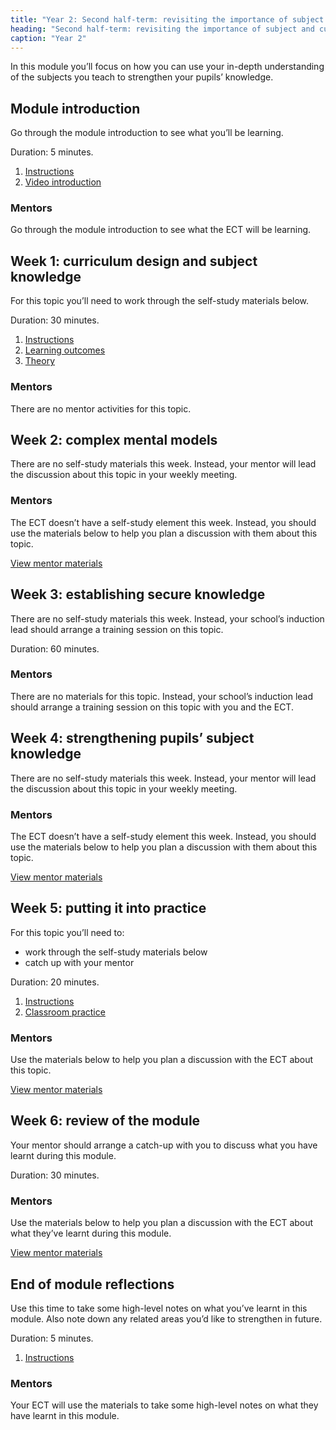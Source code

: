 ```yaml
---
title: "Year 2: Second half-term: revisiting the importance of subject and curriculum knowledge"
heading: "Second half-term: revisiting the importance of subject and curriculum knowledge"
caption: "Year 2"
---
```


In this module you’ll focus on how you can use your in-depth understanding of the subjects you teach to strengthen your pupils’ knowledge.

## Module introduction

Go through the module introduction to see what you’ll be learning.

Duration: 5 minutes.

1. [Instructions](/education-development-trust/year-2-revisiting-the-importance-of-subject-and-curriculum-knowledge/intro-ect-instructions)
2. [Video introduction](/education-development-trust/year-2-revisiting-the-importance-of-subject-and-curriculum-knowledge/intro-ect-video-introduction)

### Mentors

Go through the module introduction to see what the ECT will be learning.

## Week 1: curriculum design and subject knowledge

For this topic you’ll need to work through the self-study materials below.

Duration: 30 minutes.

1. [Instructions](/education-development-trust/year-2-revisiting-the-importance-of-subject-and-curriculum-knowledge/spring-week-1-ect-instructions)
2. [Learning outcomes](/education-development-trust/year-2-revisiting-the-importance-of-subject-and-curriculum-knowledge/spring-week-1-ect-learning-outcomes)
3. [Theory](/education-development-trust/year-2-revisiting-the-importance-of-subject-and-curriculum-knowledge/spring-week-1-ect-theory)

### Mentors

There are no mentor activities for this topic.

## Week 2: complex mental models

There are no self-study materials this week. Instead, your mentor will lead the discussion about this topic in your weekly meeting.


### Mentors

The ECT doesn’t have a self-study element this week. Instead, you should use the materials below to help you plan a discussion with them about this topic.

[View mentor materials](/education-development-trust/year-2-revisiting-the-importance-of-subject-and-curriculum-knowledge/spring-week-2-mentor-materials)

## Week 3: establishing secure knowledge

There are no self-study materials this week. Instead, your school’s induction lead should arrange a training session on this topic.

Duration: 60 minutes.

### Mentors

There are no materials for this topic. Instead, your school’s induction lead should arrange a training session on this topic with you and the ECT.

## Week 4: strengthening pupils’ subject knowledge

There are no self-study materials this week. Instead, your mentor will lead the discussion about this topic in your weekly meeting.


### Mentors

The ECT doesn’t have a self-study element this week. Instead, you should use the materials below to help you plan a discussion with them about this topic.

[View mentor materials](/education-development-trust/year-2-revisiting-the-importance-of-subject-and-curriculum-knowledge/spring-week-4-mentor-materials)

## Week 5: putting it into practice

For this topic you’ll need to:

- work through the self-study materials below
- catch up with your mentor

Duration: 20 minutes.

1. [Instructions](/education-development-trust/year-2-revisiting-the-importance-of-subject-and-curriculum-knowledge/spring-week-5-ect-instructions)
2. [Classroom practice](/education-development-trust/year-2-revisiting-the-importance-of-subject-and-curriculum-knowledge/spring-week-5-ect-classroom-practice)

### Mentors

Use the materials below to help you plan a discussion with the ECT about this topic.

[View mentor materials](/education-development-trust/year-2-revisiting-the-importance-of-subject-and-curriculum-knowledge/spring-week-5-mentor-materials)

## Week 6: review of the module

Your mentor should arrange a catch-up with you to discuss what you have learnt during this module.

Duration: 30 minutes.

### Mentors

Use the materials below to help you plan a discussion with the ECT about what they’ve learnt during this module.

[View mentor materials](/education-development-trust/year-2-revisiting-the-importance-of-subject-and-curriculum-knowledge/spring-week-6-mentor-materials)

## End of module reflections

Use this time to take some high-level notes on what you’ve learnt in this module. Also note down any related areas you’d like to strengthen in future.

Duration: 5 minutes.

1. [Instructions](/education-development-trust/year-2-revisiting-the-importance-of-subject-and-curriculum-knowledge/intro-ect-instructions)

### Mentors

Your ECT will use the materials to take some high-level notes on what they have learnt in this module.
